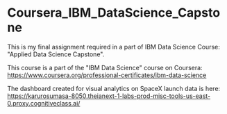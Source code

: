 # Coursera_IBM_DataScience_Capstone
This is my final assignment required in a part of IBM Data Science Course: "Applied Data Science Capstone".  

This course is a part of the "IBM Data Science" course on Coursera:  
https://www.coursera.org/professional-certificates/ibm-data-science

The dashboard created for visual analytics on SpaceX launch data is here:  
https://karurosumasa-8050.theianext-1-labs-prod-misc-tools-us-east-0.proxy.cognitiveclass.ai/
